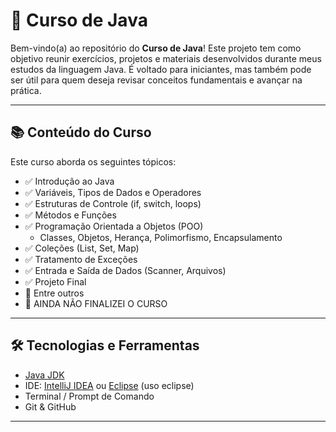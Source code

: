 # 🧠 Curso de Java

Bem-vindo(a) ao repositório do **Curso de Java**! Este projeto tem como objetivo reunir exercícios, projetos e materiais desenvolvidos durante meus estudos da linguagem Java. É voltado para iniciantes, mas também pode ser útil para quem deseja revisar conceitos fundamentais e avançar na prática.

---

## 📚 Conteúdo do Curso

Este curso aborda os seguintes tópicos:

- ✅ Introdução ao Java
- ✅ Variáveis, Tipos de Dados e Operadores
- ✅ Estruturas de Controle (if, switch, loops)
- ✅ Métodos e Funções
- ✅ Programação Orientada a Objetos (POO)
  - Classes, Objetos, Herança, Polimorfismo, Encapsulamento
- ✅ Coleções (List, Set, Map)
- ✅ Tratamento de Exceções
- ✅ Entrada e Saída de Dados (Scanner, Arquivos)
- ✅ Projeto Final 
- 🚧 Entre outros
- 🚧 AINDA NÃO FINALIZEI O CURSO

---

## 🛠 Tecnologias e Ferramentas

- [Java JDK](https://www.oracle.com/java/technologies/javase-downloads.html)
- IDE: [IntelliJ IDEA](https://www.jetbrains.com/idea/) ou [Eclipse](https://www.eclipse.org/) (uso eclipse)
- Terminal / Prompt de Comando
- Git & GitHub

---

